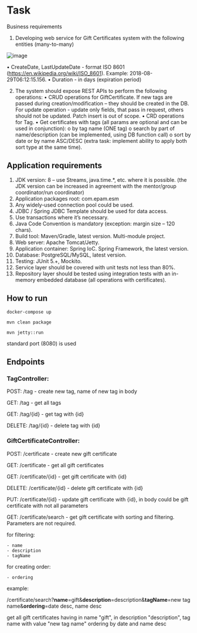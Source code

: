 # Task

Business requirements
1.	Developing web service for Gift Certificates system with the following entities (many-to-many)

   ![image](https://github.com/EDyugaeva/GiftCertificateApp/assets/94297798/00322936-e238-4421-be22-3069b70dde9a)

 
•	CreateDate, LastUpdateDate - format ISO 8601 (https://en.wikipedia.org/wiki/ISO_8601). Example: 2018-08-29T06:12:15.156.
•	Duration - in days (expiration period)

2. The system should expose REST APIs to perform the following operations:
•	CRUD operations for GiftCertificate. If new tags are passed during creation/modification – they should be created in the DB. For update operation - update only fields, that pass in request, others should not be updated. Patch insert is out of scope.
•	CRD operations for Tag.
•	Get certificates with tags (all params are optional and can be used in conjunction):
o	by tag name (ONE tag)
o	search by part of name/description (can be implemented, using DB function call)
o	sort by date or by name ASC/DESC (extra task: implement ability to apply both sort type at the same time).


## Application requirements
1.	JDK version: 8 – use Streams, java.time.*, etc. where it is possible. (the JDK version can be increased in agreement with the mentor/group coordinator/run coordinator)
2.	Application packages root: com.epam.esm
3.	Any widely-used connection pool could be used.
4.	JDBC / Spring JDBC Template should be used for data access.
5.	Use transactions where it’s necessary.
6.	Java Code Convention is mandatory (exception: margin size – 120 chars).
7.	Build tool: Maven/Gradle, latest version. Multi-module project.
8.	Web server: Apache Tomcat/Jetty.
9.	Application container: Spring IoC. Spring Framework, the latest version.
10.	Database: PostgreSQL/MySQL, latest version.
11.	Testing: JUnit 5.+, Mockito.
12.	Service layer should be covered with unit tests not less than 80%.
13.	Repository layer should be tested using integration tests with an in-memory embedded database (all operations with certificates).


## How to run


`docker-compose up`

`mvn clean package`

`mvn jetty::run`

standard port (8080) is used

## Endpoints

### TagController:

POST: /tag - create new tag, name of new tag in body

GET: /tag - get all tags

GET: /tag/{id} - get tag with {id}

DELETE: /tag/{id} - delete tag with {id}

### GiftCertificateController:

POST: /certificate - create new gift certificate

GET: /certificate - get all gift certificates

GET: /certificate/{id} - get gift certificate with {id}

DELETE: /certificate/{id} - delete gift certificate with {id}

PUT: /certificate/{id} - update gift certificate with {id}, in body could be gift certificate with not all parameters

GET: /certificate/search - get gift certificate with sorting and filtering. Parameters are not required.

for filtering:

    - name
    - description
    - tagName

for creating order:

    - ordering


example:

/certificate/search?**name**=gift&**description**=description&**tagName**=new tag name&**ordering**=date desc, name desc

get all gift certificates having in name "gift", in description "description", tag name with value "new tag name" ordering by date and name desc

